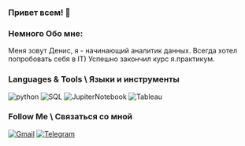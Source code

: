 ### Привет всем! 👋

### Немного Обо мне:
Меня зовут Денис, я - начинающий аналитик данных.
Всегда хотел попробовать себя в IT)
Успешно закончил курс я.практикум.

### Languages & Tools \ Языки и инструменты
![python](https://img.shields.io/badge/-Python-69b5cc?style=for-the-badge&logo=python)
![SQL](https://img.shields.io/badge/-PostgreSQL-69b5cc?style=for-the-badge&logo=postgreSQL)
![JupiterNotebook](https://img.shields.io/badge/-Jupyter-69b5cc?style=for-the-badge&logo=jupyter)
![Tableau](https://img.shields.io/badge/-Tableau-69b5cc?style=for-the-badge&logo=tableau)

### Follow Me \ Связаться со мной
[![Gmail](https://img.shields.io/badge/-mail-69b5cc?style=for-the-badge&logo=Gmail)](mailto:Ponomarev.D.D@yandex.ru)
[![Telegram](https://img.shields.io/badge/-Telegram-69b5cc?style=for-the-badge&logo=Telegram)](https://t.me/Denis_Ponomarev13)
